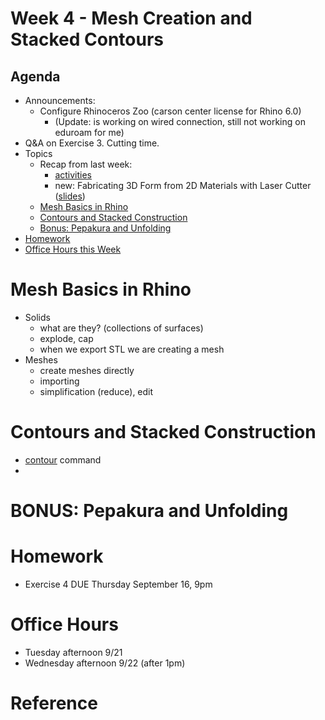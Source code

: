 # Week 4 - Mesh Creation and Stacked Contours

## Agenda
- Announcements:
  - Configure Rhinoceros Zoo (carson center license for Rhino 6.0)
    - (Update: is working on wired connection, still not working on eduroam for me)
- Q&A on Exercise 3. Cutting time.
- Topics
  - Recap from last week:
    - [activities](sessions/week3.md)
    - new: Fabricating 3D Form from 2D Materials with Laser Cutter ([slides](https://docs.google.com/presentation/d/1ARPiH8T5reSiY5ewIX1UlxRUFG-ZnqqxFOQk_W-92V0/edit?usp=sharing))
  - [Mesh Basics in Rhino](#mesh-basics-in-rhino)
  - [Contours and Stacked Construction](#contours-and-stacked-construction)
  - [Bonus: Pepakura and Unfolding](#bonus-pepakura-and-unfolding)
- [Homework](#homework)
- [Office Hours this Week](#office-hours)

# Mesh Basics in Rhino
- Solids
  - what are they? (collections of surfaces)
  - explode, cap
  - when we export STL we are creating a mesh
- Meshes
  - create meshes directly
  - importing
  - simplification (reduce), edit

# Contours and Stacked Construction
- [contour](http://docs.mcneel.com/rhino/5/help/en-us/commands/contour.htm) command
- 

# BONUS: Pepakura and Unfolding

# Homework
- Exercise 4 DUE Thursday September 16, 9pm

# Office Hours
- Tuesday afternoon 9/21 
- Wednesday afternoon 9/22 (after 1pm)

# Reference
